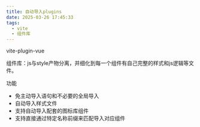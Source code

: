 ```yaml
---
title: 自动导入plugins
date: 2025-03-26 17:45:33
tags:
  - vite
  - 组件库
---
```


vite-plugin-vue

组件库：js与style产物分离，并细化到每一个组件有自己完整的样式和js逻辑等文件。

功能

- 免主动导入语句和不必要的全局导入
- 自动导入样式文件
- 支持自动导入配套的图标库组件
- 支持直接通过特定名称前缀来匹配导入对应组件
